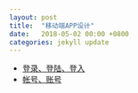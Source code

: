 ```yaml
---
layout: post
title:  "移动端APP设计"
date:   2018-05-02 00:00 +0800
categories: jekyll update
---
```


- [登录、登陆、登入](https://www.zhihu.com/question/19570377)
- [帐号、账号](https://www.jianshu.com/p/baa85caede21)
